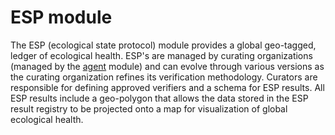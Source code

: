 # ESP module

The ESP (ecological state protocol) module provides a global geo-tagged, ledger of ecological health. ESP's are managed
by curating organizations (managed by the [agent](../agent/README.md) module) and can evolve through various versions
as the curating organization refines its verification methodology. Curators are responsible for defining approved
verifiers and a schema for ESP results. All ESP results include a geo-polygon that allows the data stored in the
ESP result registry to be projected onto a map for visualization of global ecological health.